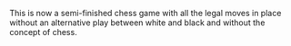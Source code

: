 This is now a semi-finished chess game with all the legal moves in place without an alternative play between white and black and without the concept of chess.
